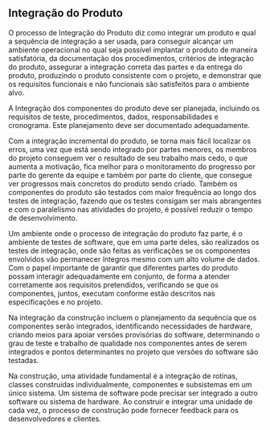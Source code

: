 ## Integração do Produto

O processo de Integração do Produto diz como integrar um produto e qual a sequência de integração a ser usada, para conseguir alcançar um ambiente operacional no qual seja possível implantar o produto de maneira satisfatória, da documentação dos procedimentos, critérios de integração do produto, assegurar a integração correta das partes e da entrega do produto, produzindo o produto consistente com o projeto, e demonstrar que os requisitos funcionais e não funcionais são satisfeitos para o ambiente alvo.

A Integração dos componentes do produto deve ser planejada, incluindo os requisitos de teste, procedimentos, dados, responsabilidades e cronograma. Este planejamento deve ser documentado adequadamente.

Com a integração incremental do produto, se torna mais fácil localizar os erros, uma vez que está sendo integrado por partes menores, os membros do projeto conseguem ver o resultado de seu trabalho mais cedo, o que aumenta a motivação, fica melhor para o monitoramento do progresso por parte do gerente da equipe e também por parte do cliente, que consegue ver progressos mais concretos do produto sendo criado. Também os componentes do produto são testados com maior frequência ao longo dos testes de integração, fazendo que os testes consigam ser mais abrangentes e com o paralelismo nas atividades do projeto, é possível reduzir o tempo de desenvolvimento.

Um ambiente onde o processo de integração do produto faz parte, é o ambiente de testes de software, que em uma parte deles, são realizados os testes de integração, onde são feitas as verificações se os componentes envolvidos vão permanecer íntegros mesmo com um alto volume de dados. Com o papel importante de garantir que diferentes partes do produto possam interagir adequadamente em conjunto, de forma a atender corretamente aos requisitos pretendidos, verificando se que os componentes, juntos, executam conforme estão descritos nas especificações e no projeto.

Na integração da construção incluem o planejamento da sequência que os componentes serão integrados, identificando necessidades de hardware, criando meios para apoiar versões provisórias do software, determinando o grau de teste e trabalho de qualidade nos componentes antes de serem integrados e pontos determinantes no projeto que versões do software são testadas.

Na construção, uma atividade fundamental é a integração de rotinas, classes construídas individualmente, componentes e subsistemas em um único sistema. Um sistema de software pode precisar ser integrado a outro software ou sistema de hardware. Ao construir e integrar uma unidade de cada vez, o processo de construção pode fornecer feedback para os desenvolvedores e clientes.

